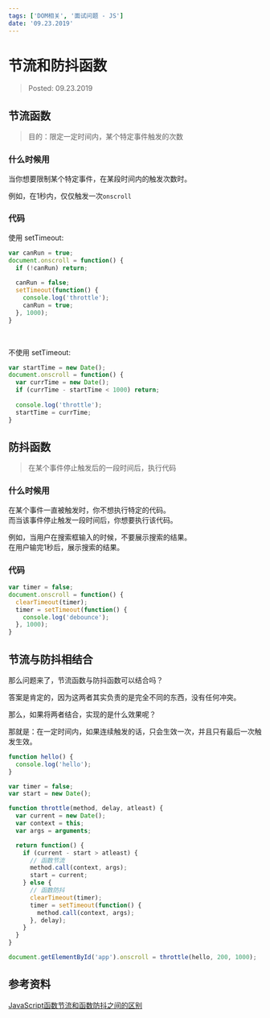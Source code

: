 ```yaml
---
tags: ['DOM相关', '面试问题 - JS']
date: '09.23.2019'
---
```


# 节流和防抖函数

> Posted: 09.23.2019

<Tag />

## 节流函数

> 目的：限定一定时间内，某个特定事件触发的次数

### 什么时候用

当你想要限制某个特定事件，在某段时间内的触发次数时。

例如，在1秒内，仅仅触发一次`onscroll`

### 代码

使用 setTimeout:
```javascript
var canRun = true;
document.onscroll = function() {
  if (!canRun) return;
  
  canRun = false;
  setTimeout(function() {
    console.log('throttle');
    canRun = true;
  }, 1000);
}
```

<br />

不使用 setTimeout:
```javascript
var startTime = new Date();
document.onscroll = function() {
  var currTime = new Date();
  if (currTime - startTime < 1000) return;
  
  console.log('throttle');
  startTime = currTime;
}
```

## 防抖函数

> 在某个事件停止触发后的一段时间后，执行代码

### 什么时候用

在某个事件一直被触发时，你不想执行特定的代码。  
而当该事件停止触发一段时间后，你想要执行该代码。

例如，当用户在搜索框输入的时候，不要展示搜索的结果。  
在用户输完1秒后，展示搜索的结果。

### 代码

```javascript
var timer = false;
document.onscroll = function() {
  clearTimeout(timer);
  timer = setTimeout(function() {
    console.log('debounce');
  }, 1000);
}
```

## 节流与防抖相结合

那么问题来了，节流函数与防抖函数可以结合吗？

答案是肯定的，因为这两者其实负责的是完全不同的东西，没有任何冲突。

那么，如果将两者结合，实现的是什么效果呢？

那就是：在一定时间内，如果连续触发的话，只会生效一次，并且只有最后一次触发生效。

```javascript
function hello() {
  console.log('hello');
}

var timer = false;
var start = new Date();

function throttle(method, delay, atleast) {
  var current = new Date();
  var context = this;
  var args = arguments;

  return function() {
    if (current - start > atleast) {
      // 函数节流
      method.call(context, args);
      start = current;
    } else {
      // 函数防抖
      clearTimeout(timer);
      timer = setTimeout(function() {
        method.call(context, args);
      }, delay);
    }
  }
}

document.getElementById('app').onscroll = throttle(hello, 200, 1000);
```

## 参考资料

[JavaScript函数节流和函数防抖之间的区别](https://www.cnblogs.com/walls/p/6399837.html)

<Disqus />